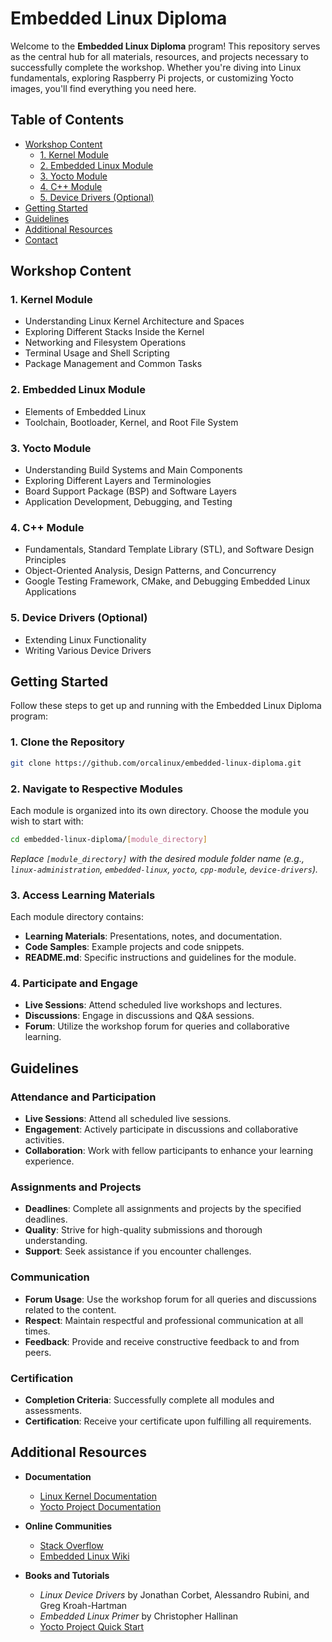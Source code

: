 # Embedded Linux Diploma

Welcome to the **Embedded Linux Diploma** program! This repository serves as the central hub for all materials, resources, and projects necessary to successfully complete the workshop. Whether you're diving into Linux fundamentals, exploring Raspberry Pi projects, or customizing Yocto images, you'll find everything you need here.

## Table of Contents

- [Workshop Content](#workshop-content)
  - [1. Kernel Module](#1-kernel-module)
  - [2. Embedded Linux Module](#2-embedded-linux-module)
  - [3. Yocto Module](#3-yocto-module)
  - [4. C++ Module](#4-c-module)
  - [5. Device Drivers (Optional)](#5-device-drivers-optional)
- [Getting Started](#getting-started)
- [Guidelines](#guidelines)
- [Additional Resources](#additional-resources)
- [Contact](#contact)

## Workshop Content

### 1. Kernel Module
- Understanding Linux Kernel Architecture and Spaces
- Exploring Different Stacks Inside the Kernel
- Networking and Filesystem Operations
- Terminal Usage and Shell Scripting
- Package Management and Common Tasks

### 2. Embedded Linux Module
- Elements of Embedded Linux
- Toolchain, Bootloader, Kernel, and Root File System

### 3. Yocto Module
- Understanding Build Systems and Main Components
- Exploring Different Layers and Terminologies
- Board Support Package (BSP) and Software Layers
- Application Development, Debugging, and Testing

### 4. C++ Module
- Fundamentals, Standard Template Library (STL), and Software Design Principles
- Object-Oriented Analysis, Design Patterns, and Concurrency
- Google Testing Framework, CMake, and Debugging Embedded Linux Applications

### 5. Device Drivers (Optional)
- Extending Linux Functionality
- Writing Various Device Drivers

## Getting Started

Follow these steps to get up and running with the Embedded Linux Diploma program:

### 1. Clone the Repository

```bash
git clone https://github.com/orcalinux/embedded-linux-diploma.git
```

### 2. Navigate to Respective Modules

Each module is organized into its own directory. Choose the module you wish to start with:

```bash
cd embedded-linux-diploma/[module_directory]
```

*Replace `[module_directory]` with the desired module folder name (e.g., `linux-administration`, `embedded-linux`, `yocto`, `cpp-module`, `device-drivers`).*

### 3. Access Learning Materials

Each module directory contains:
- **Learning Materials**: Presentations, notes, and documentation.
- **Code Samples**: Example projects and code snippets.
- **README.md**: Specific instructions and guidelines for the module.

### 4. Participate and Engage

- **Live Sessions**: Attend scheduled live workshops and lectures.
- **Discussions**: Engage in discussions and Q&A sessions.
- **Forum**: Utilize the workshop forum for queries and collaborative learning.

## Guidelines

### Attendance and Participation
- **Live Sessions**: Attend all scheduled live sessions.
- **Engagement**: Actively participate in discussions and collaborative activities.
- **Collaboration**: Work with fellow participants to enhance your learning experience.

### Assignments and Projects
- **Deadlines**: Complete all assignments and projects by the specified deadlines.
- **Quality**: Strive for high-quality submissions and thorough understanding.
- **Support**: Seek assistance if you encounter challenges.

### Communication
- **Forum Usage**: Use the workshop forum for all queries and discussions related to the content.
- **Respect**: Maintain respectful and professional communication at all times.
- **Feedback**: Provide and receive constructive feedback to and from peers.

### Certification
- **Completion Criteria**: Successfully complete all modules and assessments.
- **Certification**: Receive your certificate upon fulfilling all requirements.

## Additional Resources

- **Documentation**
  - [Linux Kernel Documentation](https://www.kernel.org/doc/html/latest/)
  - [Yocto Project Documentation](https://docs.yoctoproject.org/)

- **Online Communities**
  - [Stack Overflow](https://stackoverflow.com/)
  - [Embedded Linux Wiki](https://elinux.org/Main_Page)

- **Books and Tutorials**
  - *Linux Device Drivers* by Jonathan Corbet, Alessandro Rubini, and Greg Kroah-Hartman
  - *Embedded Linux Primer* by Christopher Hallinan
  - [Yocto Project Quick Start](https://www.yoctoproject.org/docs/current/yocto-project-qs/yocto-project-qs.html)
